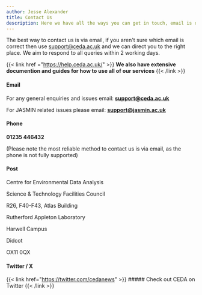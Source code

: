```yaml
---
author: Jesse Alexander
title: Contact Us
description: Here we have all the ways you can get in touch, email is our preferred method of communication
---
```

The best way to contact us is via email, if you aren't sure which email is correct then use support@ceda.ac.uk and we can direct you to the right place.
We aim to respond to all queries within 2 working days.

{{< link href ="https://help.ceda.ac.uk/" >}} **We also have extensive documention and guides for how to use all of our services** {{< /link >}}

#### Email

For any general enquiries and issues email: **support@ceda.ac.uk**

For JASMIN related issues please email: **support@jasmin.ac.uk**

#### Phone

**01235 446432**

(Please note the most reliable method to contact us is via email, as the phone is not fully supported)

#### Post

Centre for Environmental Data Analysis

Science & Technology Facilities Council

R26, F40-F43, Atlas Building

Rutherford Appleton Laboratory

Harwell Campus

Didcot

OX11 0QX

#### Twitter / X

{{< link href="https://twitter.com/cedanews" >}} ##### Check out CEDA on Twitter {{< /link >}}
